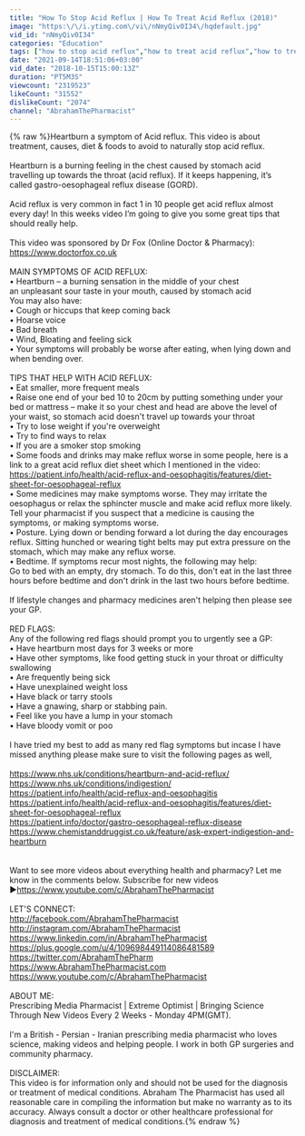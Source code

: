 ```yaml
---
title: "How To Stop Acid Reflux | How To Treat Acid Reflux (2018)"
image: "https:\/\/i.ytimg.com\/vi\/nNmyQiv0I34\/hqdefault.jpg"
vid_id: "nNmyQiv0I34"
categories: "Education"
tags: ["how to stop acid reflux","how to treat acid reflux","how to treat acid reflux naturally"]
date: "2021-09-14T18:51:06+03:00"
vid_date: "2018-10-15T15:00:13Z"
duration: "PT5M3S"
viewcount: "2319523"
likeCount: "31552"
dislikeCount: "2074"
channel: "AbrahamThePharmacist"
---
```

{% raw %}Heartburn a symptom of Acid reflux. This video is about treatment, causes, diet &amp; foods to avoid to naturally stop acid reflux.<br /><br />Heartburn is a burning feeling in the chest caused by stomach acid travelling up towards the throat (acid reflux). If it keeps happening, it’s called gastro-oesophageal reflux disease (GORD).<br /><br />Acid reflux is very common in fact 1 in 10 people get acid reflux almost every day! In this weeks video I’m going to give you some great tips that should really help.<br /><br />This video was sponsored by Dr Fox (Online Doctor &amp; Pharmacy):<br /><a rel="nofollow" target="blank" href="https://www.doctorfox.co.uk">https://www.doctorfox.co.uk</a><br /><br />MAIN SYMPTOMS OF ACID REFLUX:<br />• Heartburn – a burning sensation in the middle of your chest<br />an unpleasant sour taste in your mouth, caused by stomach acid<br />You may also have:<br />• Cough or hiccups that keep coming back<br />• Hoarse voice<br />• Bad breath<br />• Wind, Bloating and feeling sick<br />• Your symptoms will probably be worse after eating, when lying down and when bending over.<br /><br />TIPS THAT HELP WITH ACID REFLUX:<br />• Eat smaller, more frequent meals<br />• Raise one end of your bed 10 to 20cm by putting something under your bed or mattress – make it so your chest and head are above the level of your waist, so stomach acid doesn't travel up towards your throat<br />• Try to lose weight if you're overweight<br />• Try to find ways to relax<br />• If you are a smoker stop smoking<br />• Some foods and drinks may make reflux worse in some people, here is a link to a great acid reflux diet sheet which I mentioned in the video: <a rel="nofollow" target="blank" href="https://patient.info/health/acid-reflux-and-oesophagitis/features/diet-sheet-for-oesophageal-reflux">https://patient.info/health/acid-reflux-and-oesophagitis/features/diet-sheet-for-oesophageal-reflux</a><br />• Some medicines may make symptoms worse. They may irritate the oesophagus or relax the sphincter muscle and make acid reflux more likely. Tell your pharmacist if you suspect that a medicine is causing the symptoms, or making symptoms worse.<br />• Posture. Lying down or bending forward a lot during the day encourages reflux. Sitting hunched or wearing tight belts may put extra pressure on the stomach, which may make any reflux worse.<br />• Bedtime. If symptoms recur most nights, the following may help:<br />Go to bed with an empty, dry stomach. To do this, don't eat in the last three hours before bedtime and don't drink in the last two hours before bedtime.<br /><br />If lifestyle changes and pharmacy medicines aren't helping then please see your GP.<br /><br />RED FLAGS:<br />Any of the following red flags should prompt you to urgently see a GP:<br />• Have heartburn most days for 3 weeks or more<br />• Have other symptoms, like food getting stuck in your throat or difficulty swallowing<br />• Are frequently being sick<br />• Have unexplained weight loss<br />• Have black or tarry stools<br />• Have a gnawing, sharp or stabbing pain.<br />• Feel like you have a lump in your stomach<br />• Have bloody vomit or poo<br /><br />I have tried my best to add as many red flag symptoms but incase I have missed anything please make sure to visit the following pages as well,<br /><br /><a rel="nofollow" target="blank" href="https://www.nhs.uk/conditions/heartburn-and-acid-reflux/">https://www.nhs.uk/conditions/heartburn-and-acid-reflux/</a><br /><a rel="nofollow" target="blank" href="https://www.nhs.uk/conditions/indigestion/">https://www.nhs.uk/conditions/indigestion/</a><br /><a rel="nofollow" target="blank" href="https://patient.info/health/acid-reflux-and-oesophagitis">https://patient.info/health/acid-reflux-and-oesophagitis</a><br /><a rel="nofollow" target="blank" href="https://patient.info/health/acid-reflux-and-oesophagitis/features/diet-sheet-for-oesophageal-reflux">https://patient.info/health/acid-reflux-and-oesophagitis/features/diet-sheet-for-oesophageal-reflux</a><br /><a rel="nofollow" target="blank" href="https://patient.info/doctor/gastro-oesophageal-reflux-disease">https://patient.info/doctor/gastro-oesophageal-reflux-disease</a><br /><a rel="nofollow" target="blank" href="https://www.chemistanddruggist.co.uk/feature/ask-expert-indigestion-and-heartburn">https://www.chemistanddruggist.co.uk/feature/ask-expert-indigestion-and-heartburn</a><br /><br /><br />Want to see more videos about everything health and pharmacy? Let me know in the comments below. Subscribe for new videos ▶<a rel="nofollow" target="blank" href="https://www.youtube.com/c/AbrahamThePharmacist">https://www.youtube.com/c/AbrahamThePharmacist</a><br /><br />LET'S CONNECT:<br /><a rel="nofollow" target="blank" href="http://facebook.com/AbrahamThePharmacist">http://facebook.com/AbrahamThePharmacist</a><br /><a rel="nofollow" target="blank" href="http://instagram.com/AbrahamThePharmacist">http://instagram.com/AbrahamThePharmacist</a><br /><a rel="nofollow" target="blank" href="https://www.linkedin.com/in/AbrahamThePharmacist">https://www.linkedin.com/in/AbrahamThePharmacist</a><br /><a rel="nofollow" target="blank" href="https://plus.google.com/u/4/109698449114086481589">https://plus.google.com/u/4/109698449114086481589</a><br /><a rel="nofollow" target="blank" href="https://twitter.com/AbrahamThePharm">https://twitter.com/AbrahamThePharm</a><br /><a rel="nofollow" target="blank" href="https://www.AbrahamThePharmacist.com">https://www.AbrahamThePharmacist.com</a><br /><a rel="nofollow" target="blank" href="https://www.youtube.com/c/AbrahamThePharmacist">https://www.youtube.com/c/AbrahamThePharmacist</a><br /><br />ABOUT ME:<br />Prescribing Media Pharmacist | Extreme Optimist | Bringing Science Through New Videos Every 2 Weeks - Monday 4PM(GMT).<br /><br />I'm a British - Persian - Iranian prescribing media pharmacist who loves science, making videos and helping people. I work in both GP surgeries and community pharmacy.<br /><br />DISCLAIMER: <br />This video is for information only and should not be used for the diagnosis or treatment of medical conditions. Abraham The Pharmacist has used all reasonable care in compiling the information but make no warranty as to its accuracy. Always consult a doctor or other healthcare professional for diagnosis and treatment of medical conditions.{% endraw %}
